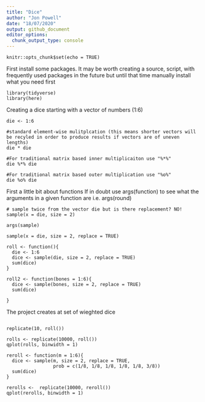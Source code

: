 ```yaml
---
title: "Dice"
author: "Jon Powell"
date: "18/07/2020"
output: github_document
editor_options: 
  chunk_output_type: console
---
```


```{r setup, include=FALSE}
knitr::opts_chunk$set(echo = TRUE)
```

First install some packages. It may be worth creating a source, script, with frequently used packages in the future but until that time manually install what you need first

```{r, include=FALSE}
library(tidyverse)
library(here)

```

Creating a dice starting with a vector of numbers (1:6)

```{r}
die <- 1:6

#standard element-wise mulitplcation (this means shorter vectors will be recyled in order to produce results if vectors are of uneven lengths)
die * die

#For traditional matrix based inner multiplicaiton use "%*%"
die %*% die

#For traditional matrix based outer multiplication use "%o%"
die %o% die

```

First a little bit about functions
If in doubt use args(function) to see what the arguments in a given function are i.e. args(round)

```{r}
# sample twice from the vector die but is there replacement? NO!
sample(x = die, size = 2)

args(sample)

sample(x = die, size = 2, replace = TRUE)

roll <- function(){
  die <- 1:6
  dice <- sample(die, size = 2, replace = TRUE)
  sum(dice)
}

roll2 <- function(bones = 1:6){
  dice <- sample(bones, size = 2, replace = TRUE)
  sum(dice)
  
}

```

The project creates at set of wieghted dice
```{r}

replicate(10, roll())

rolls <- replicate(10000, roll())
qplot(rolls, binwidth = 1)

reroll <- function(m = 1:6){
  dice <- sample(m, size = 2, replace = TRUE,
                 prob = c(1/8, 1/8, 1/8, 1/8, 1/8, 3/8))
  sum(dice)
}

rerolls <-  replicate(10000, reroll())
qplot(rerolls, binwidth = 1)

```

